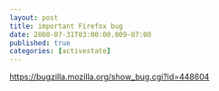 ```yaml
---
layout: post
title: important Firefox bug
date: 2008-07-31T03:00:00.009-07:00
published: true
categories: [activestate]
---
```


<p><a href="https://bugzilla.mozilla.org/show_bug.cgi?id=448604">https://bugzilla.mozilla.org/show_bug.cgi?id=448604</a></p>
